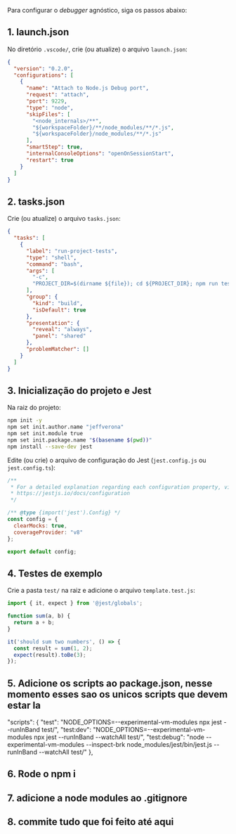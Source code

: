 Para configurar o _debugger_ agnóstico, siga os passos abaixo:

## 1. launch.json

No diretório `.vscode/`, crie (ou atualize) o arquivo `launch.json`:

```json
{
  "version": "0.2.0",
  "configurations": [
    {
      "name": "Attach to Node.js Debug port",
      "request": "attach",
      "port": 9229,
      "type": "node",
      "skipFiles": [
        "<node_internals>/**",
        "${workspaceFolder}/**/node_modules/**/*.js",
        "${workspaceFolder}/node_modules/**/*.js"
      ],
      "smartStep": true,
      "internalConsoleOptions": "openOnSessionStart",
      "restart": true
    }
  ]
}
```

## 2. tasks.json

Crie (ou atualize) o arquivo `tasks.json`:

```json
{
  "tasks": [
    {
      "label": "run-project-tests",
      "type": "shell",
      "command": "bash",
      "args": [
        "-c",
        "PROJECT_DIR=$(dirname ${file}); cd ${PROJECT_DIR}; npm run test:debug"
      ],
      "group": {
        "kind": "build",
        "isDefault": true
      },
      "presentation": {
        "reveal": "always",
        "panel": "shared"
      },
      "problemMatcher": []
    }
  ]
}
```

## 3. Inicialização do projeto e Jest

Na raiz do projeto:

```bash
npm init -y
npm set init.author.name "jeffverona"
npm set init.module true
npm set init.package.name "$(basename $(pwd))"
npm install --save-dev jest
```

Edite (ou crie) o arquivo de configuração do Jest (`jest.config.js` ou `jest.config.ts`):

```js
/**
 * For a detailed explanation regarding each configuration property, visit:
 * https://jestjs.io/docs/configuration
 */

/** @type {import('jest').Config} */
const config = {
  clearMocks: true,
  coverageProvider: "v8"
};

export default config;
```

## 4. Testes de exemplo

Crie a pasta `test/` na raiz e adicione o arquivo `template.test.js`:

```ts
import { it, expect } from '@jest/globals';

function sum(a, b) {
  return a + b;
}

it('should sum two numbers', () => {
  const result = sum(1, 2);
  expect(result).toBe(3);
});
```

## 5. Adicione os scripts ao package.json, nesse momento esses sao os unicos scripts que devem estar la

  "scripts": {
    "test": "NODE_OPTIONS=--experimental-vm-modules npx jest --runInBand test/",
    "test:dev": "NODE_OPTIONS=--experimental-vm-modules npx jest --runInBand --watchAll test/",
    "test:debug": "node --experimental-vm-modules --inspect-brk node_modules/jest/bin/jest.js --runInBand --watchAll test/"
  },

## 6. Rode o npm i

## 7. adicione a node modules ao .gitignore

## 8. commite tudo que foi feito até aqui